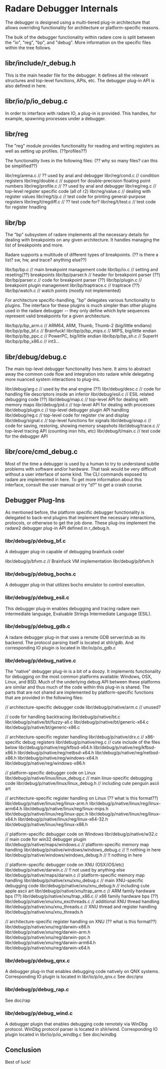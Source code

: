 # Radare Debugger Internals

The debugger is designed using a multi-tiered plug-in architecture that allows
overriding functionality for architecture or platform-specific reasons.

The bulk of the debugger functionality within radare core is split between the
"io", "reg", "bp", and "debug". More information on the specific files within
the tree follows.


## libr/include/r_debug.h

This is the main header file for the debugger. It defines all the relevant
structures and top-level functions, APIs, etc. The debugger plug-in API is also
defined in here.


## libr/io/p/io_debug.c

In order to interface with radare IO, a plug-in is provided. This handles, for
example, spawning processes under a debugger.


## libr/reg

The "reg" module provides functionality for reading and writing registers as
well as setting up profiles. (??profiles??)

The functionality lives in the following files:
(?? why so many files? can this be simplified??)

libr/reg/arena.c        // ?? used by anal and debugger
libr/reg/cond.c         // condition registers
libr/reg/double.c       // support for double-precision floating point numbers
libr/reg/profile.c      // ?? used by anal and debugger
libr/reg/reg.c          // top-level register specific code (all of r2)
libr/reg/value.c        // dealing with register values
libr/reg/t/p.c          // test code for printing general-purpose registers
libr/reg/t/regdiff.c    // ?? test code for?
libr/reg/t/test.c       // test code for register hnadling


## libr/bp

The "bp" subsystem of radare implements all the necessary details for dealing
with breakpoints on any given architecture. It handles managing the list of
breakpoints and more.

Radare supports a multitude of different types of breakpoints.
(?? is there a list? sw, hw, and trace? anything else??)

libr/bp/bp.c            // main breakpoint management code
libr/bp/io.c            // setting and reseting(??) breakpoints
libr/bp/parser.h        // header for breakpoint parser (??)
libr/bp/parser.c        // code for breakpoint parser (??)
libr/bp/plugin.c        // breakpoint plugin management
libr/bp/traptrace.c     // traptrace (??)
libr/bp/watch.c         // watch points (mostly not implemented)

For architecture specific-handling, "bp" delegates various functionality to
plugins. The interface for these plugins is much simpler than other plugins
used in the radare debugger -- they only define which byte sequences represent
valid breakpoints for a given architecture.

libr/bp/p/bp_arm.c      // ARM64, ARM, Thumb, Thumb-2 (big/little endians)
libr/bp/p/bp_bf.c       // Brainfuck!
libr/bp/p/bp_mips.c     // MIPS, big/little endian
libr/bp/p/bp_ppc.c      // PowerPC, big/little endian
libr/bp/p/bp_sh.c       // SuperH
libr/bp/p/bp_x86.c      // int3...


## libr/debug/debug.c

The main top-level debugger functionality lives here. It aims to abstract away
the common code flow and integration into radare while delegating more nuanced
system interactions to plug-ins.

libr/debug/arg.c        // used by the anal engine (??)
libr/debug/desc.c       // code for handling file descriptors inside an inferior
libr/debug/esil.c       // ESIL related debugging code (??)
libr/debug/map.c        // top-level API for dealing with memory maps
libr/debug/pid.c        // top-level API for dealing with processes
libr/debug/plugin.c     // top-level debugger plugin API handling
libr/debug/reg.c        // top-level code for register r/w and display
libr/debug/signal.c     // top-level functions for signals
libr/debug/snap.c       // code for saving, restoring, showing memory snapshots
libr/debug/trace.c      // top-level tracing API (counting insn hits, etc)
libr/debug/t/main.c     // test code for the debugger API

## libr/core/cmd_debug.c

Most of the time a debugger is used by a human to try to understand subtle
problems with software and/or hardware. That task would be very difficult
without a user interface of some kind. The CLI commands exposed to radare are
implemented in here. To get more information about this interface, consult the
user manual or try "d?" to get a crash course.


## Debugger Plug-Ins

As mentioned before, the platform specific debugger functionality is delegated
to back-end plugins that implement the necessary interactions, protocols, or
otherwise to get the job done. These plug-ins implement the radare2 debugger
plug-in API defined in r_debug.h.


### libr/debug/p/debug_bf.c

A debugger plug-in capable of debugging brainfuck code!

libr/debug/p/bfvm.c     // Brainfuck VM implementation
libr/debug/p/bfvm.h


### libr/debug/p/debug_bochs.c

A debugger plug-in that utilizes bochs emulator to control execution.

### libr/debug/p/debug_esil.c

This debugger plug-in enables debugging and tracing radare own intermediate
language, Evaluable Strings Intermediate Language (ESIL).

### libr/debug/p/debug_gdb.c

A radare debugger plug-in that uses a remote GDB server/stub as its backend.
The protocol parsing itself is located at shlr/gdb. And corresponding IO plugin is
located in libr/io/p/io_gdb.c

### libr/debug/p/debug_native.c

The "native" debugger plug-in is a bit of a doozy. It implements functionality
for debugging on the most common platforms available: Windows, OSX, Linux, and
BSD. Much of the underlying debug API between these platforms are similar and
thus much of the code within this plug-in is shared. The parts that are not
shared are implemented by platform-specific functions that are provided in the
following files:

// architecture-specific debugger code
libr/debug/p/native/arm.c                       // unused?

// code for handling backtracing
libr/debug/p/native/bt.c
libr/debug/p/native/bt/fuzzy-all.c
libr/debug/p/native/bt/generic-x64.c
libr/debug/p/native/bt/generic-x86.c

// architecture-specific register handling
libr/debug/p/native/drx.c                       // x86-specific debug registers
libr/debug/p/native/reg.c                       // cute include of the files below
libr/debug/p/native/reg/kfbsd-x64.h
libr/debug/p/native/reg/kfbsd-x86.h
libr/debug/p/native/reg/netbsd-x64.h
libr/debug/p/native/reg/netbsd-x86.h
libr/debug/p/native/reg/windows-x64.h
libr/debug/p/native/reg/windows-x86.h

// platform-specific debugger code on Linux
libr/debug/p/native/linux/linux_debug.c         // main linux-specific debugging code
libr/debug/p/native/linux/linux_debug.h         // including cute penguin ascii art

// architecture-specific register handling on Linux (?? what is this format??)
libr/debug/p/native/linux/reg/linux-arm.h
libr/debug/p/native/linux/reg/linux-arm64.h
libr/debug/p/native/linux/reg/linux-mips.h
libr/debug/p/native/linux/reg/linux-ppc.h
libr/debug/p/native/linux/reg/linux-x64.h
libr/debug/p/native/linux/reg/linux-x64-32.h
libr/debug/p/native/linux/reg/linux-x86.h

// platform-specific debugger code on Windows
libr/debug/p/native/w32.c                       // main code for win32 debugger plugin
libr/debug/p/native/maps/windows.c              // platform-specific memory map handling
libr/debug/p/native/windows/windows_debug.c     // !! nothing in here
libr/debug/p/native/windows/windows_debug.h     // !! nothing in here

// platform-specific debugger code on XNU (OSX/iOS/etc)
libr/debug/p/native/darwin.c                    // !! not used by anything else
libr/debug/p/native/maps/darwin.c               // platform-specific memory map handling
libr/debug/p/native/xnu/xnu_debug.c             // main XNU-specific debugging code
libr/debug/p/native/xnu/xnu_debug.h             // including cute apple ascii art
libr/debug/p/native/xnu/trap_arm.c              // ARM family hardware bps (??)
libr/debug/p/native/xnu/trap_x86.c              // x86 family hardware bps (??)
libr/debug/p/native/xnu/xnu_excthreads.c        // additional XNU thread handling
libr/debug/p/native/xnu/xnu_threads.c           // XNU thread and register handling
libr/debug/p/native/xnu/xnu_threads.h

// architecture-specific register handling on XNU (?? what is this format??)
libr/debug/p/native/xnu/reg/darwin-x86.h
libr/debug/p/native/xnu/reg/darwin-arm.h
libr/debug/p/native/xnu/reg/darwin-ppc.h
libr/debug/p/native/xnu/reg/darwin-arm64.h
libr/debug/p/native/xnu/reg/darwin-x64.h


### libr/debug/p/debug_qnx.c

A debugger plug-in that enables debugging code natively on QNX systems. Corresponding
IO plugin is located in libr/io/p/io_qnx.c
See doc/qnx

### libr/debug/p/debug_rap.c

See doc/rap

### libr/debug/p/debug_wind.c

A debugger plugin that enables debugging code remotely via WinDbg protocol. WinDbg protocol
parser is located in shlr/wind. Corresponding IO plugin located in libr/io/p/io_windbg.c
See doc/windbg

## Conclusion

Best of luck!
